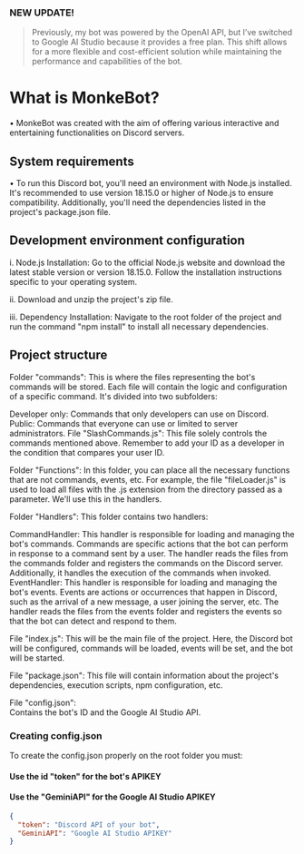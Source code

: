 ### NEW UPDATE!

> Previously, my bot was powered by the OpenAI API, but I’ve switched to Google AI Studio because it provides a free plan. This shift allows for a more flexible and cost-efficient solution while maintaining the performance and capabilities of the bot.

# What is MonkeBot?

• MonkeBot was created with the aim of offering various interactive and entertaining functionalities on Discord servers.

## System requirements

• To run this Discord bot, you'll need an environment with Node.js installed. It's recommended to use version 18.15.0 or higher of Node.js to ensure compatibility. Additionally, you'll need the dependencies listed in the project's package.json file.

## Development environment configuration

i. Node.js Installation: Go to the official Node.js website and download the latest stable version or version 18.15.0. Follow the installation instructions specific to your operating system.

ii. Download and unzip the project's zip file.

iii. Dependency Installation: Navigate to the root folder of the project and run the command "npm install" to install all necessary dependencies.

## Project structure

Folder "commands":
This is where the files representing the bot's commands will be stored. Each file will contain the logic and configuration of a specific command. It's divided into two subfolders:

Developer only: Commands that only developers can use on Discord.
Public: Commands that everyone can use or limited to server administrators.
File "SlashCommands.js":
This file solely controls the commands mentioned above. Remember to add your ID as a developer in the condition that compares your user ID.

Folder "Functions":
In this folder, you can place all the necessary functions that are not commands, events, etc. For example, the file "fileLoader.js" is used to load all files with the .js extension from the directory passed as a parameter. We'll use this in the handlers.

Folder "Handlers":
This folder contains two handlers:

CommandHandler: This handler is responsible for loading and managing the bot's commands. Commands are specific actions that the bot can perform in response to a command sent by a user. The handler reads the files from the commands folder and registers the commands on the Discord server. Additionally, it handles the execution of the commands when invoked.
EventHandler: This handler is responsible for loading and managing the bot's events. Events are actions or occurrences that happen in Discord, such as the arrival of a new message, a user joining the server, etc. The handler reads the files from the events folder and registers the events so that the bot can detect and respond to them.

File "index.js":
This will be the main file of the project. Here, the Discord bot will be configured, commands will be loaded, events will be set, and the bot will be started.

File "package.json":
This file will contain information about the project's dependencies, execution scripts, npm configuration, etc.

File "config.json":  
Contains the bot's ID and the Google AI Studio API.

### Creating config.json

To create the config.json properly on the root folder you must:

#### Use the id "token" for the bot's APIKEY

#### Use the "GeminiAPI" for the Google AI Studio APIKEY

```json
{
  "token": "Discord API of your bot",
  "GeminiAPI": "Google AI Studio APIKEY"
}
```
